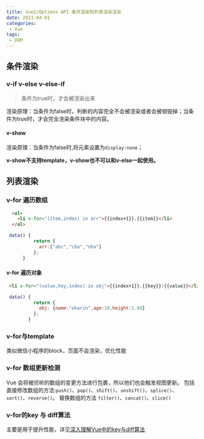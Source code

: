```yaml
---
title: Vue2/Options API 条件渲染和列表渲染渲染
date: 2021-04-01
categories:
 - Vue
tags:
 - DOM
---
```


## 条件渲染

### v-if v-else v-else-if

>条件为true时，才会被渲染出来

渲染原理：当条件为false时，判断的内容完全不会被渲染或者会被销毁掉；当条件为true时，才会完全渲染条件块中的内容。

#### v-show

渲染原理：当条件为false时,将元素设置为`display:none`；

**v-show不支持template，v-show也不可以和v-else一起使用。**


## 列表渲染

### v-for 遍历数组
```html
  <ul>
    <li v-for="(item,index) in arr">{{index+1}}.{{item}}</li>
  </ul>
```
```js
 data() {
          return {
            arr:["abc","cba","nba"]
          };
      }
```

#### v-for 遍历对象

```html
 <li v-for="(value,key,index) in obj">{{index+1}}.{{key}}:{{value}}</li>
```
```js
 data() {
          return {
            obj: {name:"okarin",age:18,height:1.88}
          };
        }
```

### v-for与template

类似微信小程序的block，页面不会渲染，优化性能

### v-for 数组更新检测

Vue 会将被侦听的数组的变更方法进行包裹，所以他们也会触发视图更新。
包括直接修改数组的方法:`push()`、`pop()`、`shift()`、`unshift()`、`splice()`、`sort()`、`reverse()`。
替换数组的方法 `filter()`、`concat()`、`slice()`

### v-for的key 与 diff算法

主要是用于提升性能，详见[深入理解Vue中的key与diff算法](http://okarin.cn/blogs/2022/vue_key.html)
